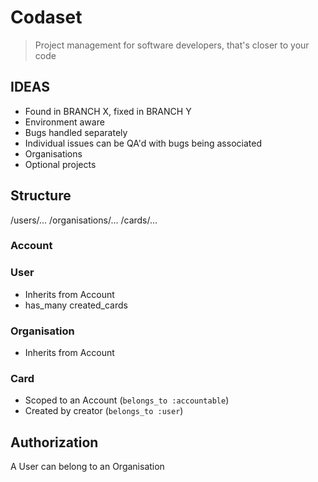 # Codaset

> Project management for software developers, that's closer to your code

## IDEAS
- Found in BRANCH X, fixed in BRANCH Y
- Environment aware
- Bugs handled separately
- Individual issues can be QA'd with bugs being associated
- Organisations
- Optional projects

## Structure

/users/...
/organisations/...
/cards/...

### Account

### User
  - Inherits from Account
  - has_many created_cards

### Organisation
  - Inherits from Account

### Card
  - Scoped to an Account (`belongs_to :accountable`)
  - Created by creator (`belongs_to :user`)

## Authorization

A User can belong to an Organisation